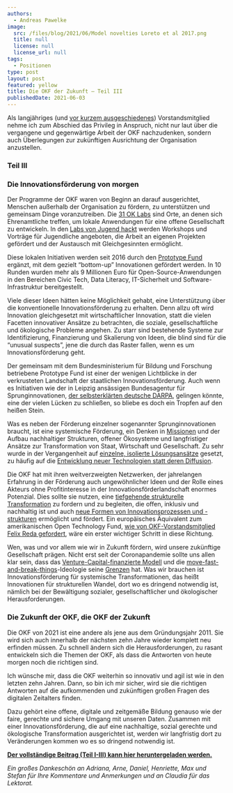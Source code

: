 ```yaml
---
authors:
  - Andreas Pawelke
image:
  src: /files/blog/2021/06/Model novelties Loreto et al 2017.png
  title: null
  license: null
  license_url: null
tags:
  - Positionen
type: post
layout: post
featured: yellow
title: Die OKF der Zukunft – Teil III
publishedDate: 2021-06-03
---
```


Als langjähriges (und [vor kurzem ausgeschiedenes](https://okfn.de/blog/2021/03/okf-vorstandswechsel/)) Vorstandsmitglied nehme ich zum Abschied das Privileg in Anspruch, nicht nur laut über die vergangene und gegenwärtige Arbeit der OKF nachzudenken, sondern auch Überlegungen zur zukünftigen Ausrichtung der Organisation anzustellen.

### Teil III

### Die Innovationsförderung von morgen

Der Programme der OKF waren von Beginn an darauf ausgerichtet, Menschen außerhalb der Organisation zu fördern, zu unterstützen und gemeinsam Dinge voranzutreiben. Die [31 OK Labs](https://www.codefor.de/mitmachen/) sind Orte, an denen sich Ehrenamtliche treffen, um lokale Anwendungen für eine offene Gesellschaft zu entwickeln. In den [Labs von Jugend hackt](https://jugendhackt.org/labs/) werden Workshops und Vorträge für Jugendliche angeboten, die Arbeit an eigenen Projekten gefördert und der Austausch mit Gleichgesinnten ermöglicht.

Diese lokalen Initiativen werden seit 2016 durch den [Prototype Fund](https://prototypefund.de/) ergänzt, mit dem gezielt “bottom-up” Innovationen gefördert werden. In 10 Runden wurden mehr als 9 Millionen Euro für Open-Source-Anwendungen in den Bereichen Civic Tech, Data Literacy, IT-Sicherheit und Software-Infrastruktur bereitgestellt.

Viele dieser Ideen hätten keine Möglichkeit gehabt, eine Unterstützung über die konventionelle Innovationsförderung zu erhalten. Denn allzu oft wird Innovation gleichgesetzt mit wirtschaftlicher Innovation, statt die vielen Facetten innovativer Ansätze zu betrachten, die soziale, gesellschaftliche und ökologische Probleme angehen. Zu starr sind bestehende Systeme zur Identifizierung, Finanzierung und Skalierung von Ideen, die blind sind für die “unusual suspects”, jene die durch das Raster fallen, wenn es um Innovationsförderung geht.

Der gemeinsam mit dem Bundesministerium für Bildung und Forschung betriebene Prototype Fund ist einer der wenigen Lichtblicke in der verkrusteten Landschaft der staatlichen Innovationsförderung. Auch wenn es Initiativen wie der in Leipzig ansässigen Bundesagentur für Sprunginnovationen, [der selbsterklärten deutsche DARPA](https://www.sprind.org/de/artikel/lueckenschluss/), gelingen könnte, eine der vielen Lücken zu schließen, so bliebe es doch ein Tropfen auf den heißen Stein.

Was es neben der Förderung einzelner sogenannter Sprunginnovationen braucht, ist eine systemische Förderung, ein Denken in [Missionen](https://www.amazon.com/Mission-Economy-Moonshot-Changing-Capitalism/dp/0063046237) und der Aufbau nachhaltiger Strukturen, offener Ökosysteme und langfristiger Ansätze zur Transformation von Staat, Wirtschaft und Gesellschaft. Zu sehr wurde in der Vergangenheit auf [einzelne, isolierte Lösungsansätze](https://stories.undp.org/the-great-transformation) gesetzt, zu häufig auf die [Entwicklung neuer Technologien statt deren Diffusion](https://medium.com/in-search-of-leverage/innovating-in-complexity-part-ii-from-single-point-solutions-to-directional-systems-innovation-dfb36fcfe50).

Die OKF hat mit ihren weitverzweigten Netzwerken, der jahrelangen Erfahrung in der Förderung auch ungewöhnlicher Ideen und der Rolle eines Akteurs ohne Profitinteresse in der Innovationsförderlandschaft enormes Potenzial. Dies sollte sie nutzen, eine [tiefgehende strukturelle Transformation](https://dhofstetter.medium.com/redesigning-venture-capital-part-iii-a-hypothesis-e4f92aee5b83) zu fordern und zu begleiten, die offen, inklusiv und nachhaltig ist und auch [neue Formen von Innovationsprozessen und -strukturen](https://arbesman.net/overedge/) ermöglicht und fördert. Ein europäisches Äquivalent zum amerikanischen Open Technology Fund, [wie von OKF-Vorstandsmitglied Felix Reda gefordert](https://www.heise.de/meinung/Edit-Policy-Wo-bleibt-Europas-Open-Technology-Fund-4926188.html), wäre ein erster wichtiger Schritt in diese Richtung.

Wen, was und vor allem wie wir in Zukunft fördern, wird unsere zukünftige Gesellschaft prägen. Nicht erst seit der Coronapandemie sollte uns allen klar sein, dass das [Venture-Capital-finanzierte Modell](https://oxford.universitypressscholarship.com/view/10.1093/oso/9780197508114.001.0001/oso-9780197508114) und die [move-fast-and-break-things](https://hbr.org/2019/01/the-era-of-move-fast-and-break-things-is-over)-Ideologie seine [Grenzen](https://www.technologyreview.com/2020/06/17/1003318/why-venture-capital-doesnt-build-the-things-we-really-need/) hat. Was wir brauchen ist Innovationsförderung für systemische Transformationen, das heißt Innovationen für strukturellen Wandel, dort wo es dringend notwendig ist, nämlich bei der Bewältigung sozialer, gesellschaftlicher und ökologischer Herausforderungen.

### Die Zukunft der OKF, die OKF der Zukunft

Die OKF von 2021 ist eine andere als jene aus dem Gründungsjahr 2011. Sie wird sich auch innerhalb der nächsten zehn Jahre wieder komplett neu erfinden müssen. Zu schnell ändern sich die Herausforderungen, zu rasant entwickeln sich die Themen der OKF, als dass die Antworten von heute morgen noch die richtigen sind.

Ich wünsche mir, dass die OKF weiterhin so innovativ und agil ist wie in den letzten zehn Jahren. Dann, so bin ich mir sicher, wird sie die richtigen Antworten auf die aufkommenden und zukünftigen großen Fragen des digitalen Zeitalters finden.

Dazu gehört eine offene, digitale und zeitgemäße Bildung genauso wie der faire, gerechte und sichere Umgang mit unseren Daten. Zusammen mit einer Innovationsförderung, die auf eine nachhaltige, sozial gerechte und ökologische Transformation ausgerichtet ist, werden wir langfristig dort zu Veränderungen kommen wo es so dringend notwendig ist.

**[Der vollständige Beitrag (Teil I-III) kann hier heruntergeladen werden.](https://raw.githubusercontent.com/okfde/okfn.de/main/static/files/blog/2021/06/2021_Andreas_Pawelke_Die_OKF_der_Zukunft.pdf)**

_Ein großes Dankeschön an Adriana, Arne, Daniel, Henriette, Max und Stefan für Ihre Kommentare und Anmerkungen und an Claudia für das Lektorat._
